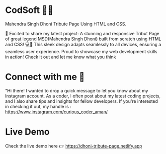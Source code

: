 # CodSoft 👨‍💻
Mahendra Singh Dhoni Tribute Page Using HTML and CSS.

🚀 Excited to share my latest project: A stunning and responsive Tribut Page of great legend MSD(Mahendra Singh Dhoni) built from scratch using HTML and CSS! 💻🎨 This sleek design adapts seamlessly to all devices, ensuring a seamless user experience. Proud to showcase my web development skills in action! Check it out and let me know what you think

# Connect with me 👋

"Hi there! I wanted to drop a quick message to let you know about my Instagram account. As a coder, I often post about my latest coding projects, and I also share tips and insights for fellow developers. If you're interested in checking it out, my handle is : https://www.instagram.com/curious_coder_aman/

# Live Demo

Check the live demo here 👉️ https://dhoni-tribute-page.netlify.app
